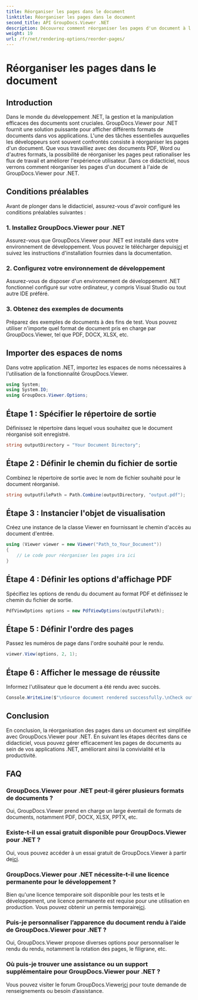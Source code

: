 ```yaml
---
title: Réorganiser les pages dans le document
linktitle: Réorganiser les pages dans le document
second_title: API GroupDocs.Viewer .NET
description: Découvrez comment réorganiser les pages d'un document à l'aide de GroupDocs.Viewer pour .NET. Suivez notre tutoriel étape par étape pour une gestion transparente des documents.
weight: 19
url: /fr/net/rendering-options/reorder-pages/
---
```


# Réorganiser les pages dans le document

## Introduction
Dans le monde du développement .NET, la gestion et la manipulation efficaces des documents sont cruciales. GroupDocs.Viewer pour .NET fournit une solution puissante pour afficher différents formats de documents dans vos applications. L'une des tâches essentielles auxquelles les développeurs sont souvent confrontés consiste à réorganiser les pages d'un document. Que vous travailliez avec des documents PDF, Word ou d'autres formats, la possibilité de réorganiser les pages peut rationaliser les flux de travail et améliorer l'expérience utilisateur. Dans ce didacticiel, nous verrons comment réorganiser les pages d'un document à l'aide de GroupDocs.Viewer pour .NET.
## Conditions préalables
Avant de plonger dans le didacticiel, assurez-vous d'avoir configuré les conditions préalables suivantes :
### 1. Installez GroupDocs.Viewer pour .NET
 Assurez-vous que GroupDocs.Viewer pour .NET est installé dans votre environnement de développement. Vous pouvez le télécharger depuis[ici](https://releases.groupdocs.com/viewer/net/) et suivez les instructions d'installation fournies dans la documentation.
### 2. Configurez votre environnement de développement
Assurez-vous de disposer d'un environnement de développement .NET fonctionnel configuré sur votre ordinateur, y compris Visual Studio ou tout autre IDE préféré.
### 3. Obtenez des exemples de documents
Préparez des exemples de documents à des fins de test. Vous pouvez utiliser n'importe quel format de document pris en charge par GroupDocs.Viewer, tel que PDF, DOCX, XLSX, etc.

## Importer des espaces de noms
Dans votre application .NET, importez les espaces de noms nécessaires à l'utilisation de la fonctionnalité GroupDocs.Viewer.

```csharp
using System;
using System.IO;
using GroupDocs.Viewer.Options;
```
## Étape 1 : Spécifier le répertoire de sortie
Définissez le répertoire dans lequel vous souhaitez que le document réorganisé soit enregistré.
```csharp
string outputDirectory = "Your Document Directory";
```
## Étape 2 : Définir le chemin du fichier de sortie
Combinez le répertoire de sortie avec le nom de fichier souhaité pour le document réorganisé.
```csharp
string outputFilePath = Path.Combine(outputDirectory, "output.pdf");
```
## Étape 3 : Instancier l'objet de visualisation
Créez une instance de la classe Viewer en fournissant le chemin d'accès au document d'entrée.
```csharp
using (Viewer viewer = new Viewer("Path_to_Your_Document"))
{
    // Le code pour réorganiser les pages ira ici
}
```
## Étape 4 : Définir les options d'affichage PDF
Spécifiez les options de rendu du document au format PDF et définissez le chemin du fichier de sortie.
```csharp
PdfViewOptions options = new PdfViewOptions(outputFilePath);
```
## Étape 5 : Définir l'ordre des pages
Passez les numéros de page dans l'ordre souhaité pour le rendu.
```csharp
viewer.View(options, 2, 1);
```
## Étape 6 : Afficher le message de réussite
Informez l'utilisateur que le document a été rendu avec succès.
```csharp
Console.WriteLine($"\nSource document rendered successfully.\nCheck output in {outputDirectory}.");
```

## Conclusion
En conclusion, la réorganisation des pages dans un document est simplifiée avec GroupDocs.Viewer pour .NET. En suivant les étapes décrites dans ce didacticiel, vous pouvez gérer efficacement les pages de documents au sein de vos applications .NET, améliorant ainsi la convivialité et la productivité.
## FAQ
### GroupDocs.Viewer pour .NET peut-il gérer plusieurs formats de documents ?
Oui, GroupDocs.Viewer prend en charge un large éventail de formats de documents, notamment PDF, DOCX, XLSX, PPTX, etc.
### Existe-t-il un essai gratuit disponible pour GroupDocs.Viewer pour .NET ?
 Oui, vous pouvez accéder à un essai gratuit de GroupDocs.Viewer à partir de[ici](https://releases.groupdocs.com/).
### GroupDocs.Viewer pour .NET nécessite-t-il une licence permanente pour le développement ?
 Bien qu'une licence temporaire soit disponible pour les tests et le développement, une licence permanente est requise pour une utilisation en production. Vous pouvez obtenir un permis temporaire[ici](https://purchase.groupdocs.com/temporary-license/).
### Puis-je personnaliser l’apparence du document rendu à l’aide de GroupDocs.Viewer pour .NET ?
Oui, GroupDocs.Viewer propose diverses options pour personnaliser le rendu du rendu, notamment la rotation des pages, le filigrane, etc.
### Où puis-je trouver une assistance ou un support supplémentaire pour GroupDocs.Viewer pour .NET ?
 Vous pouvez visiter le forum GroupDocs.Viewer[ici](https://forum.groupdocs.com/c/viewer/9) pour toute demande de renseignements ou besoin d’assistance.